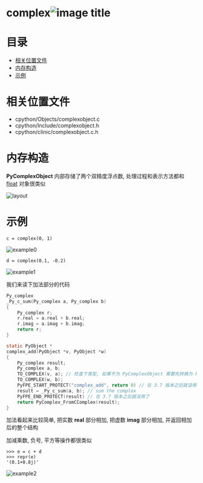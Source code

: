 # complex![image title](http://www.zpoint.xyz:8080/count/tag.svg?url=github%2FCPython-Internals/complex_cn)

# 目录

* [相关位置文件](#相关位置文件)
* [内存构造](#内存构造)
* [示例](#示例)

# 相关位置文件
* cpython/Objects/complexobject.c
* cpython/Include/complexobject.h
* cpython/clinic/complexobject.c.h

# 内存构造

**PyComplexObject** 内部存储了两个双精度浮点数, 处理过程和表示方法都和 [float](https://github.com/zpoint/CPython-Internals/blob/master/BasicObject/float/float_cn.md) 对象很类似

![layout](https://github.com/zpoint/CPython-Internals/blob/master/BasicObject/complex/layout.png)

# 示例

```python3
c = complex(0, 1)

```

![example0](https://github.com/zpoint/CPython-Internals/blob/master/BasicObject/complex/example0.png)

```python3
d = complex(0.1, -0.2)

```

![example1](https://github.com/zpoint/CPython-Internals/blob/master/BasicObject/complex/example1.png)

我们来读下加法部分的代码

```c
Py_complex
_Py_c_sum(Py_complex a, Py_complex b)
{
    Py_complex r;
    r.real = a.real + b.real;
    r.imag = a.imag + b.imag;
    return r;
}

static PyObject *
complex_add(PyObject *v, PyObject *w)
{
    Py_complex result;
    Py_complex a, b;
    TO_COMPLEX(v, a); // 检查下类型, 如果不为 PyComplexObject 需要先转换为 PyComplexObject
    TO_COMPLEX(w, b);
    PyFPE_START_PROTECT("complex_add", return 0) // 在 3.7 版本之后就没用了
    result = _Py_c_sum(a, b); // sum the complex
    PyFPE_END_PROTECT(result) // 在 3.7 版本之后就没用了
    return PyComplex_FromCComplex(result);
}

```

加法看起来比较简单, 把实数 **real** 部分相加, 把虚数 **imag** 部分相加, 并返回相加后的整个结构

加减乘数, 负号, 平方等操作都很类似

```python3
>>> e = c + d
>>> repr(e)
'(0.1+0.8j)'

```

![example2](https://github.com/zpoint/CPython-Internals/blob/master/BasicObject/complex/example2.png)

